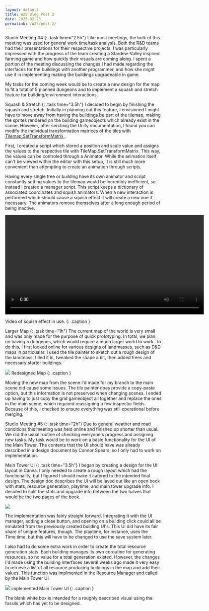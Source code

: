 ```yaml
---
layout: default
title: W25 Blog Post 2
date: 2025-02-23
permalink: /W25/post-2/
---
```


Studio Meeting #4
{: .task time="2.5h"}
Like most meetings, the bulk of this meeting was used for general work time/task analysis. Both the R&D teams
had their presentations for their respective projects. I was particularly impressed with the progress of the
team creating a Stardew-Valley inspired farming game and how quickly their visuals are coming along. I spent a
portion of the meeting discussing the changes I had made regarding the interfaces for the buildings with another
programmer, and how she might use it in implementing making the buildings upgradeable in game.

My tasks for the coming week would be to create a new design for the map to fit a total of 5 planned dungeons
and to implement a squash and stretch feature for building/environment interactions.



Squash & Stretch
{: .task time="3.5h"}
I decided to begin by finishing the squash and stretch. Initially in planning out this feature, I envisioned I
might have to move away from having the buildings be part of the tilemap, making the sprites rendered on the
building gameobjects which already exist in the scene. However, after serching the Unity documentation, I found
you can modify the individual transformation matrices of the tiles with
<a href="https://docs.unity3d.com/6000.0/Documentation/ScriptReference/Tilemaps.Tilemap.SetTransformMatrix.html">
Tilemap.SetTransformMatrix
</a>.

First, I created a script which stored a position and scale value and assigns the values to the respective tile
with TileMap.SetTransformMatrix. This way, the values can be controled through a Animator. While the animation
itself can't be viewed within the editor with this setup, it is still much more convenient than attempting to
create an animation through scripts.

<div class="code" href="{{site.baseurl}}/assets/W25/post-2/Scripts/BuildingSquish.cs"></div>

Having every single tree or building have its own animator and script constantly setting values to the tilemap
would be incredibly inefficient, so instead I created a manager script. This script keeps a dictionary of
associated coordinates and squish animators. When a new interaction is performed which should cause a squish
effect it will create a new one if necessary. The animators remove themselves after a long enough period of
being inactive.

<div class="code" href="{{site.baseurl}}/assets/W25/post-2/Scripts/HoverManager.cs"></div>
<video controls playsinline disablepictureinpicture controlslist="nodownload nofullscreen" width="640">
<source src="{{site.baseurl}}/assets/W25/post-2/Videos/SquishVideo.mp4" type="video/mp4" />
Your browser does not support the video tag.
</video>

Video of squish effect in use.
{: .caption }



Larger Map
{: .task time="1h"}
The current map of the world is very small and was only made for the purpose of quick prototyping. In total, we
plan on having 5 dungeons, which would require a much larger world to work. To do this, I first looked online
for various designs of landmasses, such as D&D maps in particualar. I used the tile painter to sketch out a
rough design of the landmass, filled it in, tweaked the shape a bit, then added trees and necessary starter
buildings.

<img src="{{site.baseurl}}/assets/W25/post-2/Images/MapRedesign.png" />
Redesigned Map
{: .caption }

Moving the new map from the scene I'd made for my branch to the main scene did cause some issues. The tile
painter does provide a copy-paste option, but this information is not preserved when changing scenes. I ended up
having to just copy the grid gameobject all together and replace the ones in the main scene, which required
reassigning a few inspector fields. Because of this, I checked to ensure everything was still operational before
merging.



Studio Meeting #5
{: .task time="2h"}
Due to general weather and road conditions this meeting was held online and finished up shorter than usual. We
did the usual routine of checking everyone's progress and assigning new tasks. My task would be to work on a
basic functionality for the UI of the Main Tower. The contents that the UI should have was already described in
a design document by Connor Spears, so I only had to work on implementation.



Main Tower UI
{: .task time="3.5h"}
I began by creating a design for the UI layout in Canva. I only needed to create a rough layout which had the
functionality, but I figured I should make it catered to the intended final design. The design doc describes the
UI will be layed out like an open book with stats, resource generation, playtime, and main tower upgrade info. I
decided to split the stats and upgrade info between the two halves that would be the two pages of the book.

<img src="{{site.baseurl}}/assets/W25/post-2/Images/MainTowerUIDesign.png" />

The implementation was fairly straight forward. Integrating it with the UI manager, adding a close button, and
opening on a building click could all be emulated from the previously created building UI's. This UI did have
its fair share of unique features, though. The playtime, for instance, uses the Time.time, but this will have to
be changed to use the save system later.

I also had to do some extra work in order to create the total resource generation stats. Each building manages
its own coroutine for generating resources, so no value for a total generation existed. However, the changes I'd
made using the building interfaces several weeks ago made it very easy to retrieve a list of all resource
producing buildings in the map and add their values. This function was implmented in the Resource Manager and
called by the Main Tower UI

<img src="{{site.baseurl}}/assets/W25/post-2/Images/TavernUI.png" />
implemented Main Tower UI
{: .caption }

The blank white box is intended for a roughly described visual using the fossils which has yet to be designed.
